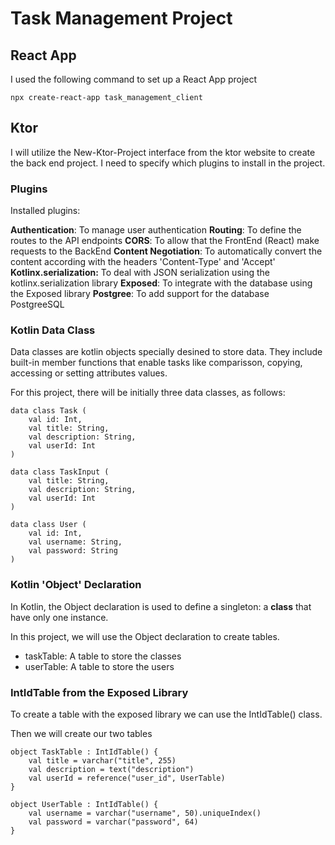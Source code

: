 # Task Management Project

## React App

I used the following command to set up a React App project

```
npx create-react-app task_management_client
```

## Ktor

I will utilize the New-Ktor-Project interface from the ktor website  to create the back end project. I need to specify which plugins to install in the project.

### Plugins

Installed plugins:

**Authentication**: To manage user authentication
**Routing**: To define the routes to the API endpoints
**CORS**: To allow that the FrontEnd (React) make requests to the BackEnd
**Content Negotiation**: To automatically convert the content according with the headers 'Content-Type' and 'Accept'
**Kotlinx.serialization:** To deal with JSON serialization using the kotlinx.serialization library
**Exposed**: To integrate with the database using the Exposed library
**Postgree**: To add support for the database PostgreeSQL

### Kotlin Data Class

Data classes are kotlin objects specially desined to store data. They include built-in member functions that enable tasks like comparisson, copying, accessing or setting attributes values.

For this project, there will be initially three data classes, as follows:

```
data class Task (
    val id: Int,
    val title: String,
    val description: String,
    val userId: Int
)
```

```
data class TaskInput (
    val title: String,
    val description: String,
    val userId: Int
)
```

```
data class User (
    val id: Int,
    val username: String,
    val password: String
)
```


### Kotlin 'Object' Declaration


In Kotlin, the Object declaration is used to define a singleton: a **class** that have only one instance.

In this project, we will use the Object declaration to create tables.

- taskTable: A table to store the classes
- userTable: A table to store the users


### IntIdTable from the Exposed Library

To create a table with the exposed library we can use the IntIdTable() class.

Then we will create our two tables

```
object TaskTable : IntIdTable() {
    val title = varchar("title", 255)
    val description = text("description")
    val userId = reference("user_id", UserTable)
}
```

```
object UserTable : IntIdTable() {
    val username = varchar("username", 50).uniqueIndex()
    val password = varchar("password", 64)
}
```